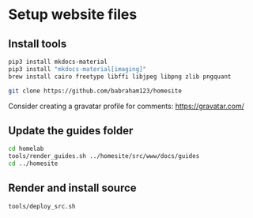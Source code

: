 # Setup website files

## Install tools
```bash
pip3 install mkdocs-material
pip3 install "mkdocs-material[imaging]"
brew install cairo freetype libffi libjpeg libpng zlib pngquant

git clone https://github.com/babraham123/homesite
```

Consider creating a gravatar profile for comments: https://gravatar.com/

## Update the guides folder
```bash
cd homelab
tools/render_guides.sh ../homesite/src/www/docs/guides
cd ../homesite
```

## Render and install source
```bash
tools/deploy_src.sh
```
